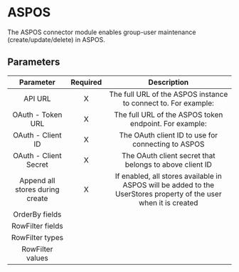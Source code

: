 # ASPOS

The ASPOS connector module enables group-user maintenance
(create/update/delete) in ASPOS.

## Parameters

|            Parameter            | Required |                                                    Description                                                    |
|:-------------------------------:|:--------:|:-----------------------------------------------------------------------------------------------------------------:|
| API URL                         | X        | The full URL of the ASPOS instance to connect to. For example:                                                    |
| OAuth - Token URL               | X        | The full URL of the ASPOS token endpoint. For example:                                                            |
| OAuth - Client ID               | X        | The OAuth client ID to use for connecting to ASPOS                                                                |
| OAuth - Client Secret           | X        | The OAuth client secret that belongs to above client ID                                                           |
| Append all stores during create | X        | If enabled, all stores available in ASPOS will be added to the UserStores property of the user when it is created |
|          OrderBy fields         |          |                                                                                                                   |
|         RowFilter fields        |          |                                                                                                                   |
|         RowFilter types         |          |                                                                                                                   |
|         RowFilter values        |          |                                                                                                                   |
